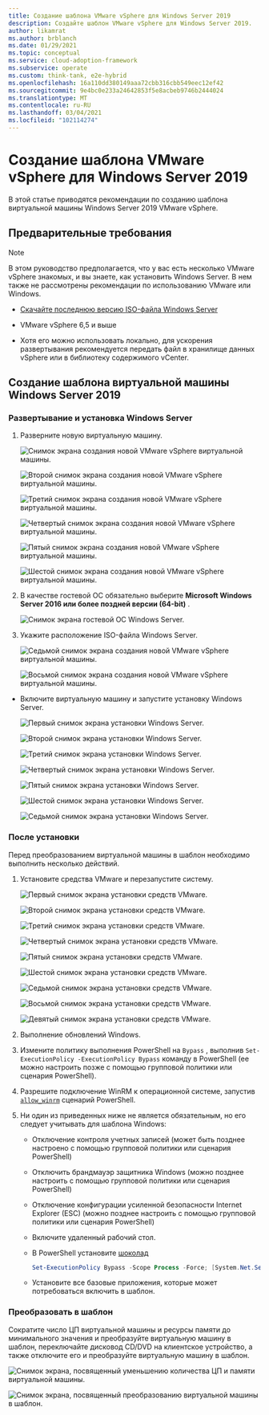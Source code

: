 ```yaml
---
title: Создание шаблона VMware vSphere для Windows Server 2019
description: Создайте шаблон VMware vSphere для Windows Server 2019.
author: likamrat
ms.author: brblanch
ms.date: 01/29/2021
ms.topic: conceptual
ms.service: cloud-adoption-framework
ms.subservice: operate
ms.custom: think-tank, e2e-hybrid
ms.openlocfilehash: 16a110dd380149aaa72cbb316cbb549eec12ef42
ms.sourcegitcommit: 9e4bc0e233a24642853f5e8acbeb9746b2444024
ms.translationtype: MT
ms.contentlocale: ru-RU
ms.lasthandoff: 03/04/2021
ms.locfileid: "102114274"
---
```

# <a name="create-a-vmware-vsphere-template-for-windows-server-2019"></a>Создание шаблона VMware vSphere для Windows Server 2019

В этой статье приводятся рекомендации по созданию шаблона виртуальной машины Windows Server 2019 VMware vSphere.

## <a name="prerequisites"></a>Предварительные требования

> [!NOTE]
> В этом руководство предполагается, что у вас есть несколько VMware vSphere знакомых, и вы знаете, как установить Windows Server. В нем также не рассмотрены рекомендации по использованию VMware или Windows.

- [Скачайте последнюю версию ISO-файла Windows Server](https://www.microsoft.com/windows-server/trial)

- VMware vSphere 6,5 и выше

- Хотя его можно использовать локально, для ускорения развертывания рекомендуется передать файл в хранилище данных vSphere или в библиотеку содержимого vCenter.

## <a name="creating-windows-server-2019-vm-template"></a>Создание шаблона виртуальной машины Windows Server 2019

### <a name="deploying-and-installing-windows-server"></a>Развертывание и установка Windows Server

1. Разверните новую виртуальную машину.

    ![Снимок экрана создания новой VMware vSphere виртуальной машины.](./media/vmware-template/windows-template-new-vm-1.png)

    ![Второй снимок экрана создания новой VMware vSphere виртуальной машины.](./media/vmware-template/windows-template-new-vm-2.png)

    ![Третий снимок экрана создания новой VMware vSphere виртуальной машины.](./media/vmware-template/windows-template-new-vm-3.png)

    ![Четвертый снимок экрана создания новой VMware vSphere виртуальной машины.](./media/vmware-template/windows-template-new-vm-4.png)

    ![Пятый снимок экрана создания новой VMware vSphere виртуальной машины.](./media/vmware-template/windows-template-new-vm-5.png)

    ![Шестой снимок экрана создания новой VMware vSphere виртуальной машины.](./media/vmware-template/windows-template-new-vm-6.png)

2. В качестве гостевой ОС обязательно выберите **Microsoft Windows Server 2016 или более поздней версии (64-bit)** .

    ![Снимок экрана гостевой ОС Windows Server.](./media/vmware-template/windows-template-guest-os.png)

3. Укажите расположение ISO-файла Windows Server.

    ![Седьмой снимок экрана создания новой VMware vSphere виртуальной машины.](./media/vmware-template/windows-template-new-vm-7.png)

    ![Восьмой снимок экрана создания новой VMware vSphere виртуальной машины.](./media/vmware-template/windows-template-new-vm-8.png)

- Включите виртуальную машину и запустите установку Windows Server.

    ![Первый снимок экрана установки Windows Server.](./media/vmware-template/windows-template-installation-1.png)

    ![Второй снимок экрана установки Windows Server.](./media/vmware-template/windows-template-installation-2.png)

    ![Третий снимок экрана установки Windows Server.](./media/vmware-template/windows-template-installation-3.png)

    ![Четвертый снимок экрана установки Windows Server.](./media/vmware-template/windows-template-installation-4.png)

    ![Пятый снимок экрана установки Windows Server.](./media/vmware-template/windows-template-installation-5.png)

    ![Шестой снимок экрана установки Windows Server.](./media/vmware-template/windows-template-installation-6.png)

    ![Седьмой снимок экрана установки Windows Server.](./media/vmware-template/windows-template-installation-7.png)

### <a name="post-installation"></a>После установки

Перед преобразованием виртуальной машины в шаблон необходимо выполнить несколько действий.

1. Установите средства VMware и перезапустите систему.

    ![Первый снимок экрана установки средств VMware.](./media/vmware-template/windows-template-tools-1.png)

    ![Второй снимок экрана установки средств VMware.](./media/vmware-template/windows-template-tools-2.png)

    ![Третий снимок экрана установки средств VMware.](./media/vmware-template/windows-template-tools-3.png)

    ![Четвертый снимок экрана установки средств VMware.](./media/vmware-template/windows-template-tools-4.png)

    ![Пятый снимок экрана установки средств VMware.](./media/vmware-template/windows-template-tools-5.png)

    ![Шестой снимок экрана установки средств VMware.](./media/vmware-template/windows-template-tools-6.png)

    ![Седьмой снимок экрана установки средств VMware.](./media/vmware-template/windows-template-tools-7.png)

    ![Восьмой снимок экрана установки средств VMware.](./media/vmware-template/windows-template-tools-8.png)

    ![Девятый снимок экрана установки средств VMware.](./media/vmware-template/windows-template-tools-9.png)

2. Выполнение обновлений Windows.

3. Измените политику выполнения PowerShell на `Bypass` , выполнив `Set-ExecutionPolicy -ExecutionPolicy Bypass` команду в PowerShell (ее можно настроить позже с помощью групповой политики или сценария PowerShell).

4. Разрешите подключение WinRM к операционной системе, запустив [`allow_winrm`](https://github.com/microsoft/azure_arc/blob/main/azure_arc_servers_jumpstart/vmware/winsrv/terraform/scripts/allow_winrm.ps1) сценарий PowerShell.

5. Ни один из приведенных ниже не является обязательным, но его следует учитывать для шаблона Windows:

    - Отключение контроля учетных записей (может быть позднее настроено с помощью групповой политики или сценария PowerShell)
    - Отключить брандмауэр защитника Windows (можно позднее настроить с помощью групповой политики или сценария PowerShell)
    - Отключение конфигурации усиленной безопасности Internet Explorer (ESC) (можно позднее настроить с помощью групповой политики или сценария PowerShell)
    - Включите удаленный рабочий стол.
    - В PowerShell установите [шоколад](https://chocolatey.org/install)

      ```powershell
      Set-ExecutionPolicy Bypass -Scope Process -Force; [System.Net.ServicePointManager]::SecurityProtocol = [System.Net.ServicePointManager]::SecurityProtocol -bor 3072; iex ((New-Object System.Net.WebClient).DownloadString('https://chocolatey.org/install.ps1'))
      ```

    - Установите все базовые приложения, которые может потребоваться включить в шаблон.

### <a name="convert-to-template"></a>Преобразовать в шаблон

Сократите число ЦП виртуальной машины и ресурсы памяти до минимального значения и преобразуйте виртуальную машину в шаблон, переключайте дисковод CD/DVD на клиентское устройство, а также отключите его и преобразуйте виртуальную машину в шаблон.

![Снимок экрана, посвященный уменьшению количества ЦП и памяти виртуальной машины.](./media/vmware-template/windows-template-reduce.png)

![Снимок экрана, посвященный преобразованию виртуальной машины в шаблон.](./media/vmware-template/windows-template-convert.png)
